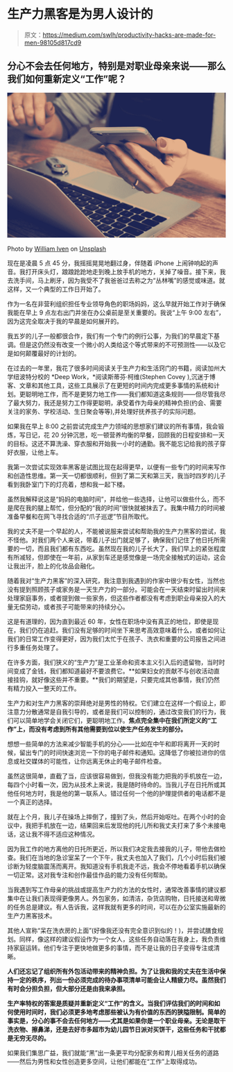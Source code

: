 # 生产力黑客是为男人设计的

> 原文：<https://medium.com/swlh/productivity-hacks-are-made-for-men-98105d817cd9>

## 分心不会去任何地方，特别是对职业母亲来说——那么我们如何重新定义“工作”呢？

![](img/4ec7158c0909a8c72798a895ccd2bc02.png)

Photo by [William Iven](https://unsplash.com/@firmbee?utm_source=medium&utm_medium=referral) on [Unsplash](https://unsplash.com?utm_source=medium&utm_medium=referral)

现在是凌晨 5 点 45 分，我摇摇晃晃地翻过身，伴随着 iPhone 上闹钟响起的声音。我打开床头灯，踉踉跄跄地走到晚上放手机的地方，关掉了噪音。接下来，我去洗手间，马上刷牙，因为我受不了我爸爸过去称之为“丛林嘴”的感觉或味道。就这样，又一个典型的工作日开始了。

作为一名在非营利组织担任专业领导角色的职场妈妈，这么早就开始工作对于确保我能在早上 9 点左右出门并坐在办公桌前是至关重要的。我说“上午 9:00 左右”，因为这完全取决于我的早晨是如何展开的。

我五岁的儿子一般都很合作，我们有一个专门的例行公事，为我们的早晨定下基调。但是这仍然没有改变一个微小的人类给这个等式带来的不可预测性——以及它是如何颠覆最好的计划的。

在过去的一年里，我花了很多时间阅读关于生产力和生活窍门的书籍，阅读加州大学纽波特分校的 *Deep Work，*阅读斯蒂芬·柯维(Stephen Covey ),沉迷于博客、文章和其他工具，这些工具展示了在更短的时间内完成更多事情的系统和计划。更聪明地工作，而不是更努力地工作——我们都知道这条规则——但尽管我尽了最大努力，我还是努力工作得更聪明，承受着作为母亲的精神负担(约会、需要关注的家务、学校活动、生日聚会等等),并处理好抚养孩子的实际问题。

如果我在早上 8:00 之前尝试完成生产力领域的思想家们建议的所有事情，我会锻炼，写日记，花 20 分钟沉思，吃一顿营养均衡的早餐，回顾我的日程安排和一天的目标。这还不算洗澡、穿衣服和开始我一小时的通勤。我不能忘记给我的孩子穿好衣服，让他上车。

我第一次尝试实现效率黑客是试图比现在起得更早，以便有一些专门的时间来写作和创造性思维。第一天一切都很顺利，但到了第二天和第三天，我当时四岁的儿子看到我卧室门下的灯亮着，想和我一起下楼。

虽然我解释说这是“妈妈的电脑时间”，并给他一些选择，让他可以做些什么，而不是爬在我的腿上帮忙，但分配的“我的时间”很快就被抹去了。我集中精力的时间被准备早餐和在网飞寻找合适的“爪子巡逻”节目所取代。

我的丈夫不是一个早起的人，不能被说服来尝试和帮助我的生产力黑客的尝试，我不怪他。对我们两个人来说，带着儿子出门就足够了，确保我们记住了他日托所需要的一切，而且我们都有东西吃。虽然现在我的儿子长大了，我们早上的紧张程度有所减轻，但即使在一年前，从家到车还是感觉像是一场完全接触式的运动，这会让我出汗，脸上的化妆品会融化。

随着我对“生产力黑客”的深入研究，我注意到我遇到的作家中很少有女性，当然也没有提到照顾孩子或家务是一天生产力的一部分。可能会在一天结束时留出时间来处理家庭事务，或者提到做一些家务，但这些作者都没有考虑到职业母亲投入的大量无偿劳动，或者孩子可能带来的持续分心。

这是有道理的，因为直到最近 60 年，女性在职场中没有真正的地位，即使是现在，我们仍在追赶。我们没有足够的时间坐下来思考高效意味着什么，或者如何让我们的日常工作变得更好，因为我们太忙于在孩子、洗衣和重要的公司报告之间进行多重任务处理了。

在许多方面，我们狭义的“生产力”是工业革命和资本主义引入后的遗留物，当时时间变成了金钱，我们都知道最好不要浪费它。**如果妇女的贡献不与创收活动直接挂钩，就好像这些并不重要。**我们的期望是，只要完成其他事情，我们仍然有精力投入一整天的工作。

生产力和对生产力黑客的崇拜绝对是男性的特权。它们建立在这样一个假设上，即注意力分散通常是自我引导的，或者是我们可以控制的，通过改变我们的行为，我们可以简单地学会关闭它们，更聪明地工作。**焦点完全集中在我们所定义的“工作”上，而没有考虑到所有其他需要到位以使生产任务发生的部分。**

想想一些简单的方法来减少智能手机的分心——比如在中午和即将离开一天的时候，留出专门的时间快速浏览一下你的电子邮件和通知。这降低了你被拉进你的信息或社交媒体的可能性，让你远离无休止的电子邮件检查。

虽然这很简单，直截了当，应该很容易做到，但我没有能力把我的手机放在一边，每四个小时看一次，因为从技术上来说，我是随时待命的。当我儿子在日托所或其他任何地方时，我是他的第一联系人。错过任何一个他的护理提供者的电话都不是一个真正的选择。

就在上个月，我儿子在操场上摔倒了，撞到了头，然后开始呕吐。在两个小时的会议中，我把手机放在一边，结果回来后发现他的托儿所和我丈夫打来了多个未接电话，这让我不得不适应这种情况。

因为我工作的地方离他的日托所更近，所以我们决定我去接我的儿子，带他去做检查。我们在当地的急诊室呆了一个下午，我丈夫也加入了我们，几个小时后我们被诊断为轻度脑震荡而离开。我知道没有手机我走不远，我会不停地看着手机以确保一切正常。这对我专注和创作最佳作品的能力没有任何帮助。

当我遇到写工作母亲的挑战或提高生产力的方法的女性时，通常改善事情的建议都集中在让我们表现得更像男人。外包家务，如清洁，杂货店购物，日托接送和卑微的任务总是建议。有人告诉我，这样我就有更多的时间，可以在办公室实施最新的生产力黑客技术。

其他人宣称“呆在洗衣房的上面”(好像我还没有完全意识到似的！)，并尝试膳食规划。同样，像这样的建议假设作为一个女人，这些任务自动落在我身上，我负责维持家庭运转。他们专注于更快地做更多的事情，而不是让我的日子变得专注或清晰。

**人们还忘记了组织所有外包活动带来的精神负担。为了让我和我的丈夫在生活中保持一定的秩序，列出一份必须完成的待办事项清单可能会让人精疲力尽。虽然我们有时会分担负担，但大部分还是由我来承担。**

**生产率特权的答案是质疑并重新定义“工作”的含义。当我们评估我们的时间和如何使用时间时，我们必须更多地考虑那些被认为有价值的东西的狭隘限制。简单的事实是，分心的事不会去任何地方——尤其是如果你是一个职业母亲。无论是取干洗衣物、擦鼻涕，还是去好市多超市为幼儿园节日派对买饼干，这些任务和干扰都是无穷无尽的。**

如果我们集思广益，我们就能“黑”出一条更平均分配家务和育儿相关任务的道路——然后为男性和女性创造更多空间，让他们都能在“工作”上取得成功。